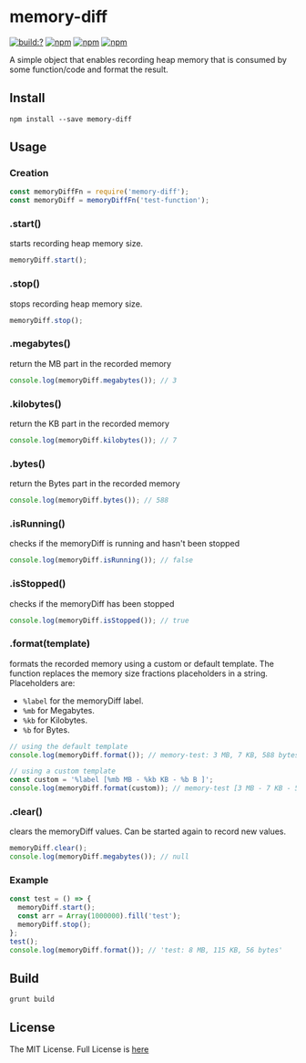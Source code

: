 # memory-diff

[![build:?](https://travis-ci.org/js-shelf/memory-diff.svg?branch=master)](https://travis-ci.org/js-shelf/memory-diff) [![npm](https://img.shields.io/npm/v/memory-diff.svg)](https://www.npmjs.com/package/memory-diff) [![npm](https://img.shields.io/npm/dm/memory-diff.svg)](https://www.npmjs.com/package/memory-diff) [![npm](https://img.shields.io/badge/node-%3E=%206.0-blue.svg)](https://www.npmjs.com/package/memory-diff)

A simple object that enables recording heap memory that is consumed by some function/code and format the result.

## Install
```
npm install --save memory-diff
```

## Usage

### Creation
```js
const memoryDiffFn = require('memory-diff');
const memoryDiff = memoryDiffFn('test-function');
```

### .start()
starts recording heap memory size.

```js
memoryDiff.start();
```

### .stop()
stops recording heap memory size.

```js
memoryDiff.stop();
```

### .megabytes()
return the MB part in the recorded memory

```js
console.log(memoryDiff.megabytes()); // 3
```

### .kilobytes()
return the KB part in the recorded memory

```js
console.log(memoryDiff.kilobytes()); // 7
```

### .bytes()
return the Bytes part in the recorded memory

```js
console.log(memoryDiff.bytes()); // 588
```

### .isRunning()
checks if the memoryDiff is running and hasn't been stopped

```js
console.log(memoryDiff.isRunning()); // false
```

### .isStopped()
checks if the memoryDiff has been stopped

```js
console.log(memoryDiff.isStopped()); // true
```

### .format(template)
formats the recorded memory using a custom or default template. The function replaces the memory size fractions placeholders in a string. Placeholders are:

* `%label` for the memoryDiff label.
* `%mb` for Megabytes.
* `%kb` for Kilobytes.
* `%b` for Bytes.

```js
// using the default template
console.log(memoryDiff.format()); // memory-test: 3 MB, 7 KB, 588 bytes

// using a custom template
const custom = '%label [%mb MB - %kb KB - %b B ]';
console.log(memoryDiff.format(custom)); // memory-test [3 MB - 7 KB - 588 B ]
```

### .clear()
clears the memoryDiff values. Can be started again to record new values.

```js
memoryDiff.clear();
console.log(memoryDiff.megabytes()); // null
```

### Example
```js
const test = () => {
  memoryDiff.start();
  const arr = Array(1000000).fill('test');
  memoryDiff.stop();
};
test();
console.log(memoryDiff.format()); // 'test: 8 MB, 115 KB, 56 bytes'
```

## Build
```
grunt build
```

## License
The MIT License. Full License is [here](https://github.com/js-shelf/memory-diff/blob/master/LICENSE)
